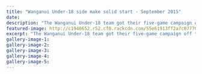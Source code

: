 ```yaml
---
title: "Wanganui Under-18 side make solid start - September 2015"
date: 
description: "The Wanganui Under-18 team got their five-game campaign off to a good start by thwarting a late comeback from Horowhenua-Kapiti with a 25-17 win in Levin on Saturday, Wanganui Chronicle article 1/9/15"
featured-image: http://c1940652.r52.cf0.rackcdn.com/55e61913ff2a7c0777001082/Rugby-WU-under-18-Kauika.Meihana-1.9.15.jpg
excerpt: "The Wanganui Under-18 team got their five-game campaign off to a good start by thwarting a late comeback from Horowhenua-Kapiti with a 25-17 win in Levin on Saturday. WHS student Daniel Kauika scored the opening try and Harerangi Meihana landed a penalty shortly before halftime for a 13-7 advantage."
gallery-image-1: 
gallery-image-2: 
gallery-image-3: 
gallery-image-4: 
gallery-image-5: 
---
```

